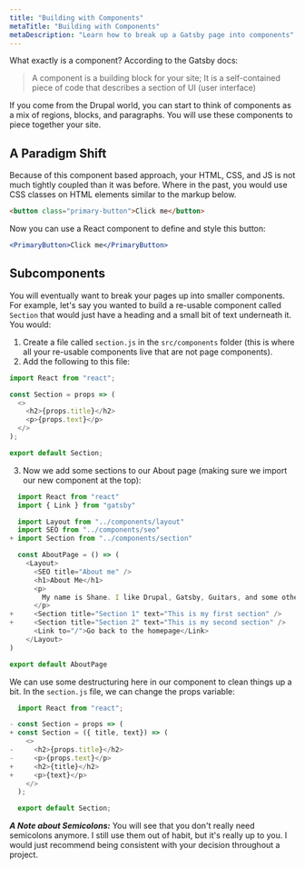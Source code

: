 ```yaml
---
title: "Building with Components"
metaTitle: "Building with Components"
metaDescription: "Learn how to break up a Gatsby page into components"
---
```


What exactly is a component? According to the Gatsby docs:

>A component is a building block for your site; It is a self-contained piece
of code that describes a section of UI (user interface)

If you come from the Drupal world, you can start to think of components as a mix
of regions, blocks, and paragraphs. You will use these components to piece
together your site.

## A Paradigm Shift

Because of this component based approach, your HTML, CSS, and JS is not much
tightly coupled than it was before. Where in the past, you would use CSS classes
on HTML elements similar to the markup below.

```html
<button class="primary-button">Click me</button>
```

Now you can use a React component to define and style this button:

```jsx
<PrimaryButton>Click me</PrimaryButton>
```

## Subcomponents

You will eventually want to break your pages up into smaller components. For
example, let's say you wanted to build a re-usable component called `Section`
that would just have a heading and a small bit of text underneath it. You would:

1. Create a file called `section.js` in the `src/components` folder (this is
where all your re-usable components live that are not page components).
2. Add the following to this file:

```javascript
import React from "react";

const Section = props => (
  <>
    <h2>{props.title}</h2>
    <p>{props.text}</p>
  </>
);

export default Section;
```

3. Now we add some sections to our About page (making sure we import our new
component at the top):

```javascript
  import React from "react"
  import { Link } from "gatsby"

  import Layout from "../components/layout"
  import SEO from "../components/seo"
+ import Section from "../components/section"

  const AboutPage = () => (
    <Layout>
      <SEO title="About me" />
      <h1>About Me</h1>
      <p>
        My name is Shane. I like Drupal, Gatsby, Guitars, and some other things.
      </p>
+     <Section title="Section 1" text="This is my first section" />
+     <Section title="Section 2" text="This is my second section" />
      <Link to="/">Go back to the homepage</Link>
    </Layout>
)

export default AboutPage
```

We can use some destructuring here in our component to clean things up a bit.
In the `section.js` file, we can change the props variable:

```javascript
  import React from "react";

- const Section = props => (
+ const Section = ({ title, text}) => (
    <>
-     <h2>{props.title}</h2>
-     <p>{props.text}</p>
+     <h2>{title}</h2>
+     <p>{text}</p>
    </>
  );

  export default Section;
```

***A Note about Semicolons:*** You will see that you don't really need
semicolons anymore. I still use them out of habit, but it's really up to you.
I would just recommend being consistent with your decision throughout a project.
